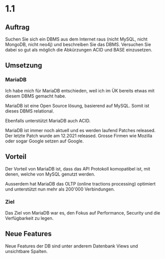 # 1.1

## Auftrag

Suchen Sie sich ein DBMS aus dem Internet raus (nicht MySQL, nicht MongoDB, nicht neo4j) und beschreiben Sie das DBMS. Versuchen Sie dabei so gut als möglich die Abkürzungen ACID und BASE einzusetzen.

## Umsetzung

### MariaDB

Ich habe mich für MariaDB entschieden, weil ich im ÜK bereits etwas mit diesem DBMS gemacht habe.

MariaDB ist eine Open Source lösung, basierend auf MySQL. Somit ist dieses DBMS relational.

Ebenfalls unterstützt MariaDB auch ACID.

MariaDB ist immer noch aktuell und es werden laufend Patches released. Der letzte Patch wurde am 12.2021 released. Grosse Firmen wie Mozilla oder sogar Google setzen auf Google.

## Vorteil

Der Vorteil von MariaDB ist, dass das API Protokoll komopatibel ist, mit denen, welche von MySQL genutzt werden.

Ausserdem hat MariaDB das OLTP (online tractions processing) optimiert und unterstützt nun mehr als 200'000 Verbindungen.

### Ziel

Das Ziel von MariaDB war es, den Fokus auf Performance, Security und die Verfügbarkeit zu legen.

## Neue Features

Neue Features der DB sind unter anderem Datenbank Views und unsichtbare Spalten.
